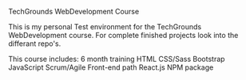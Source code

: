 TechGrounds WebDevelopment Course


This is my personal Test environment for the TechGrounds WebDevelopment course. For complete finished projects look into the differant repo's.


This course includes:
6 month training
HTML
CSS/Sass
Bootstrap
JavaScript
Scrum/Agile
Front-end path
React.js
NPM package
